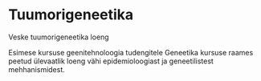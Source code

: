 # Tuumorigeneetika
Veske tuumorigeneetika loeng

Esimese kursuse geenitehnoloogia tudengitele Geneetika kursuse raames peetud ülevaatlik loeng vähi epidemioloogiast ja geneetilistest mehhanismidest.
